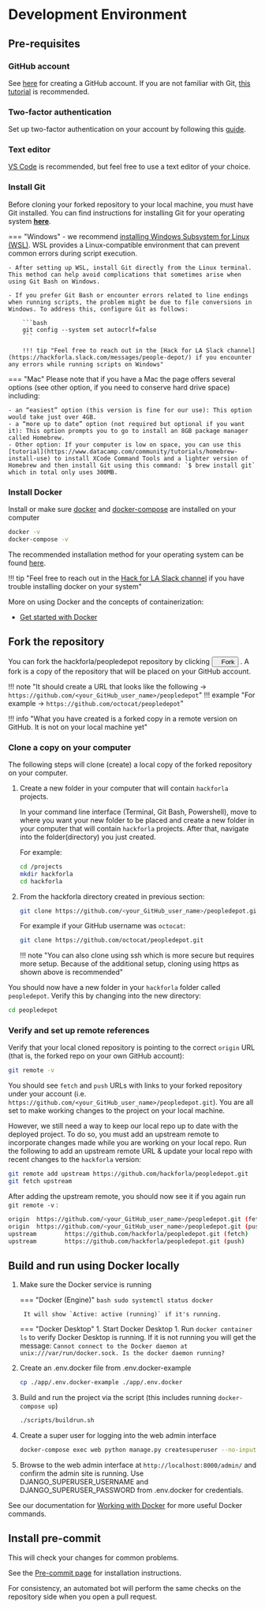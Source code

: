 # Development Environment

## Pre-requisites

### GitHub account

See [here](https://docs.github.com/en/get-started/signing-up-for-github/signing-up-for-a-new-github-account#signing-up-for-a-new-account) for creating a GitHub account. If you are not familiar with Git, [this tutorial](https://docs.github.com/en/get-started/quickstart/hello-world) is recommended.

### Two-factor authentication

Set up two-factor authentication on your account by following this [guide](https://docs.github.com/en/github/authenticating-to-github/configuring-two-factor-authentication).

### Text editor

[VS Code](https://code.visualstudio.com/download) is recommended, but feel free to use a text editor of your choice.

### Install Git

Before cloning your forked repository to your local machine, you must have Git installed. You can find instructions for installing Git for your operating system [**here**](https://git-scm.com/book/en/v2/Getting-Started-Installing-Git).

=== "Windows"
    - we recommend [installing Windows Subsystem for Linux (WSL)](https://code.visualstudio.com/docs/remote/wsl). WSL provides a Linux-compatible environment that can prevent common errors during script execution.

    - After setting up WSL, install Git directly from the Linux terminal. This method can help avoid complications that sometimes arise when using Git Bash on Windows.

    - If you prefer Git Bash or encounter errors related to line endings when running scripts, the problem might be due to file conversions in Windows. To address this, configure Git as follows:

        ```bash
        git config --system set autocrlf=false
        ```

        !!! tip "Feel free to reach out in the [Hack for LA Slack channel](https://hackforla.slack.com/messages/people-depot/) if you encounter any errors while running scripts on Windows"

=== "Mac"
    Please note that if you have a Mac the page offers several options (see other option, if you need to conserve hard drive space) including:

    - an “easiest” option (this version is fine for our use): This option would take just over 4GB.
    - a “more up to date” option (not required but optional if you want it): This option prompts you to go to install an 8GB package manager called Homebrew.
    - Other option: If your computer is low on space, you can use this [tutorial](https://www.datacamp.com/community/tutorials/homebrew-install-use) to install XCode Command Tools and a lighter version of Homebrew and then install Git using this command: `$ brew install git` which in total only uses 300MB.

### Install Docker

Install or make sure [docker][docker-install] and [docker-compose][docker-compose-install] are installed on your computer

```bash
docker -v
docker-compose -v
```

The recommended installation method for your operating system can be found [here](https://docs.docker.com/install/).

!!! tip "Feel free to reach out in the [Hack for LA Slack channel](https://hackforla.slack.com/messages/people-depot/) if you have trouble installing docker on your system"

More on using Docker and the concepts of containerization:

- [Get started with Docker](https://docs.docker.com/get-started/)

## Fork the repository

You can fork the hackforla/peopledepot repository by clicking <a href="https://github.com/hackforla/peopledepot/fork"> <button> <img src="https://user-images.githubusercontent.com/17777237/54873012-40fa5b00-4dd6-11e9-98e0-cc436426c720.png" width="8px"> Fork</button></a>
. A fork is a copy of the repository that will be placed on your GitHub account.

!!! note "It should create a URL that looks like the following -> `https://github.com/<your_GitHub_user_name>/peopledepot`"
    !!! example "For example -> `https://github.com/octocat/peopledepot`"

!!! info "What you have created is a forked copy in a remote version on GitHub. It is not on your local machine yet"

### Clone a copy on your computer

The following steps will clone (create) a local copy of the forked repository on your computer.

1. Create a new folder in your computer that will contain `hackforla` projects.

    In your command line interface (Terminal, Git Bash, Powershell), move to where you want your new folder to be placed and create a new folder in your computer that will contain `hackforla` projects. After that, navigate into the folder(directory) you just created.

    For example:

    ```bash
    cd /projects
    mkdir hackforla
    cd hackforla
    ```

1. From the hackforla directory created in previous section:

    ```bash
    git clone https://github.com/<your_GitHub_user_name>/peopledepot.git
    ```

    For example if your GitHub username was `octocat`:

    ```bash
    git clone https://github.com/octocat/peopledepot.git
    ```

    !!! note "You can also clone using ssh which is more secure but requires more setup. Because of the additional setup, cloning using https as shown above is recommended"

You should now have a new folder in your `hackforla` folder called `peopledepot`. Verify this by changing into the new directory:

```bash
cd peopledepot
```

### Verify and set up remote references

Verify that your local cloned repository is pointing to the correct `origin` URL (that is, the forked repo on your own GitHub account):

```bash
git remote -v
```

You should see `fetch` and `push` URLs with links to your forked repository under your account (i.e. `https://github.com/<your_GitHub_user_name>/peopledepot.git`). You are all set to make working changes to the project on your local machine.

However, we still need a way to keep our local repo up to date with the deployed project. To do so, you must add an upstream remote to incorporate changes made while you are working on your local repo. Run the following to add an upstream remote URL & update your local repo with recent changes to the `hackforla` version:

```bash
git remote add upstream https://github.com/hackforla/peopledepot.git
git fetch upstream
```

After adding the upstream remote, you should now see it if you again run `git remote -v` :

```bash
origin  https://github.com/<your_GitHub_user_name>/peopledepot.git (fetch)
origin  https://github.com/<your_GitHub_user_name>/peopledepot.git (push)
upstream        https://github.com/hackforla/peopledepot.git (fetch)
upstream        https://github.com/hackforla/peopledepot.git (push)
```

## Build and run using Docker locally

1. Make sure the Docker service is running

    === "Docker (Engine)"
        ```bash
        sudo systemctl status docker
        ```

        It will show `Active: active (running)` if it's running.

    === "Docker Desktop"
        1. Start Docker Desktop
        1. Run `docker container ls` to verify Docker Desktop is running. If it is not running you will get the message: `Cannot connect to the Docker daemon at unix:///var/run/docker.sock. Is the docker daemon running?`

1. Create an .env.docker file from .env.docker-example

    ```bash
    cp ./app/.env.docker-example ./app/.env.docker
    ```

1. Build and run the project via the script (this includes running `docker-compose up`)

    ```bash
    ./scripts/buildrun.sh
    ```

1. Create a super user for logging into the web admin interface

    ```bash
    docker-compose exec web python manage.py createsuperuser --no-input
    ```

1. Browse to the web admin interface at `http://localhost:8000/admin/` and confirm the admin site is running. Use DJANGO_SUPERUSER_USERNAME and DJANGO_SUPERUSER_PASSWORD from .env.docker for credentials.

See our documentation for [Working with Docker](http://localhost:8005/contributing/tools/docker/#working-with-docker) for more useful Docker commands.

## Install pre-commit

This will check your changes for common problems.

See the [Pre-commit page](tools/pre-commit.md) for installation instructions.

For consistency, an automated bot will perform the same checks on the repository side when you open a pull request.

[docker-compose-install]: https://docs.docker.com/compose/install/
[docker-install]: https://docs.docker.com/get-docker/
